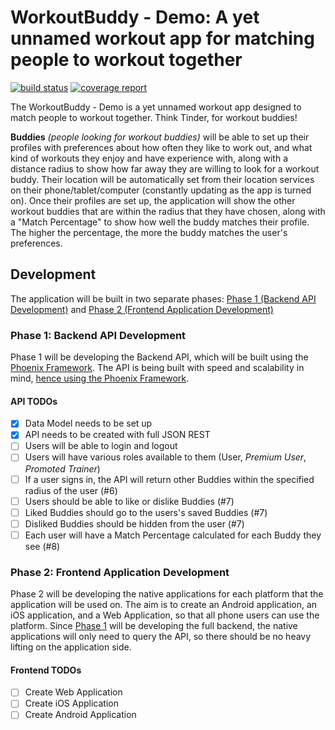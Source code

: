 # WorkoutBuddy - Demo: A yet unnamed workout app for matching people to workout together

[![build status](https://gitlab.com/daVinciCEB/unnamed-workout-app/badges/master/build.svg)](https://gitlab.com/daVinciCEB/unnamed-workout-app/commits/master) [![coverage report](https://gitlab.com/daVinciCEB/unnamed-workout-app/badges/master/coverage.svg)](https://gitlab.com/daVinciCEB/unnamed-workout-app/commits/master)

The WorkoutBuddy - Demo is a yet unnamed workout app designed to match people to workout together. Think Tinder, for workout buddies!

**Buddies** *(people looking for workout buddies)* will be able to set up their profiles with preferences about how often they like to work out, and what kind of workouts they enjoy and have experience with, along with a distance radius to show how far away they are willing to look for a workout buddy. Their location will be automatically set from their location services on their phone/tablet/computer (constantly updating as the app is turned on). Once their profiles are set up, the application will show the other workout buddies that are within the radius that they have chosen, along with a "Match Percentage" to show how well the buddy matches their profile. The higher the percentage, the more the buddy matches the user's preferences.

## Development

The application will be built in two separate phases: [Phase 1 (Backend API Development)](#phase-1-backend-api-development) and [Phase 2 (Frontend Application Development)](#phase-2-frontend-application-development)

### Phase 1: Backend API Development

Phase 1 will be developing the Backend API, which will be built using the [Phoenix Framework](http://phoenixframework.org/). The API is being built with speed and scalability in mind, [hence using the Phoenix Framework](http://www.phoenixframework.org/blog/the-road-to-2-million-websocket-connections).

#### API TODOs

- [x] Data Model needs to be set up
- [x] API needs to be created with full JSON REST
- [ ] Users will be able to login and logout
- [ ] Users will have various roles available to them (User, *Premium User*, *Promoted Trainer*)
- [ ] If a user signs in, the API will return other Buddies within the specified radius of the user (#6)
- [ ] Users should be able to like or dislike Buddies (#7)
- [ ] Liked Buddies should go to the users's saved Buddies (#7)
- [ ] Disliked Buddies should be hidden from the user (#7)
- [ ] Each user will have a Match Percentage calculated for each Buddy they see (#8)

### Phase 2: Frontend Application Development

Phase 2 will be developing the native applications for each platform that the application will be used on. The aim is to create an Android application, an iOS application, and a Web Application, so that all phone users can use the platform. Since [Phase 1](#phase-1-backend-api-development) will be developing the full backend, the native applications will only need to query the API, so there should be no heavy lifting on the application side.

#### Frontend TODOs
- [ ] Create Web Application
- [ ] Create iOS Application
- [ ] Create Android Application
